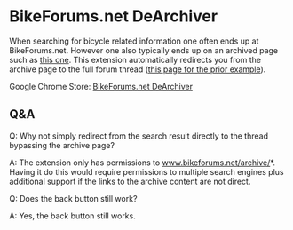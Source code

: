 BikeForums.net DeArchiver
=========================

When searching for bicycle related information one often ends up at BikeForums.net. However one also typically ends up on an archived page such as [this one](http://www.bikeforums.net/archive/index.php/t-264348.html#redirecting). This extension automatically redirects you from the archive page to the full forum thread ([this page for the prior example](http://www.bikeforums.net/showthread.php/264348-The-BEST-freewheel)).

Google Chrome Store: [BikeForums.net DeArchiver](https://chrome.google.com/webstore/detail/bikeforumsnet-dearchiver/ajdfaflddgdbkcfejdnkfeikapjjaolg)

Q&A
---

Q: Why not simply redirect from the search result directly to the thread bypassing the archive page?

A: The extension only has permissions to www.bikeforums.net/archive/*. Having it do this would require permissions to multiple search engines plus additional support if the links to the archive content are not direct.

Q: Does the back button still work?

A: Yes, the back button still works.
